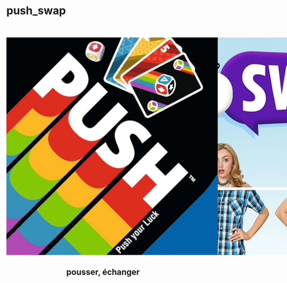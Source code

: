 # push_swap


<div align="center">
  <br>
  <br>
  <img style="max-width: 200%;" src=https://github.com/barondugroove/push_swap/blob/main/srcs/push%20swap.jpg>
  <br>
  <h2>pousser, échanger</h2>
</div>
